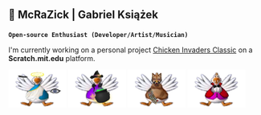 ## 🎒 McRaZick | Gabriel Książek

**`Open-source Enthusiast (Developer/Artist/Musician)`**

I'm currently working on a personal project [Chicken Invaders Classic](https://scratch.mit.edu/projects/666461150/) on a **Scratch.mit.edu** platform.


<img height="75px" src="https://github.com/gubrus50/gubrus50/blob/main/chickens/%23chicken_blue_halloween.png">  <img height="75px" src="https://github.com/gubrus50/gubrus50/blob/main/chickens/%23chicken_purple_halloween.png">  <img height="75px" src="https://github.com/gubrus50/gubrus50/blob/main/chickens/%23chicken_indigo_halloween.png">  <img height="75px" src="https://github.com/gubrus50/gubrus50/blob/main/chickens/%23chicken_pink_halloween.png">

